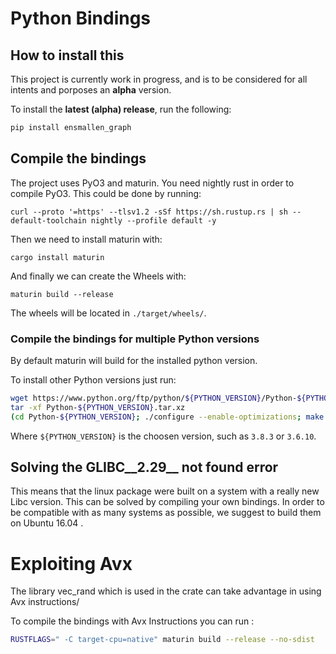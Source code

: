 # Python Bindings

## How to install this
This project is currently work in progress, and is to be considered for all
intents and porposes an **alpha** version.

To install the **latest (alpha) release**, run the following:

```bash
pip install ensmallen_graph
```

## Compile the bindings
The project uses PyO3 and maturin.
You need nightly rust in order to compile PyO3.
This could be done by running:
```
curl --proto '=https' --tlsv1.2 -sSf https://sh.rustup.rs | sh --default-toolchain nightly --profile default -y
```

Then we need to install maturin with:
```
cargo install maturin
```

And finally we can create the Wheels with:
```
maturin build --release
```

The wheels will be located in `./target/wheels/`.

### Compile the bindings for multiple Python versions

By default maturin will build for the installed python version.

To install other Python versions just run:
```bash
wget https://www.python.org/ftp/python/${PYTHON_VERSION}/Python-${PYTHON_VERSION}.tar.xz
tar -xf Python-${PYTHON_VERSION}.tar.xz
(cd Python-${PYTHON_VERSION}; ./configure --enable-optimizations; make -j$(nproc); make -j$(nproc) install)
```
Where `${PYTHON_VERSION}` is the choosen version, such as `3.8.3` or `3.6.10`.

## Solving the GLIBC__2.29__ not found error
This means that the linux package were built on a system with a really new Libc version.
This can be solved by compiling your own bindings.
In order to be compatible with as many systems as possible, we suggest to build them on 
Ubuntu 16.04 .

# Exploiting Avx
The library vec_rand which is used in the crate can take advantage in using Avx instructions/

To compile the bindings with Avx Instructions you can run :
```bash
RUSTFLAGS=" -C target-cpu=native" maturin build --release --no-sdist
```
